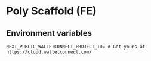 # Poly Scaffold (FE)

## Environment variables

```
NEXT_PUBLIC_WALLETCONNECT_PROJECT_ID= # Get yours at https://cloud.walletconnect.com/
```